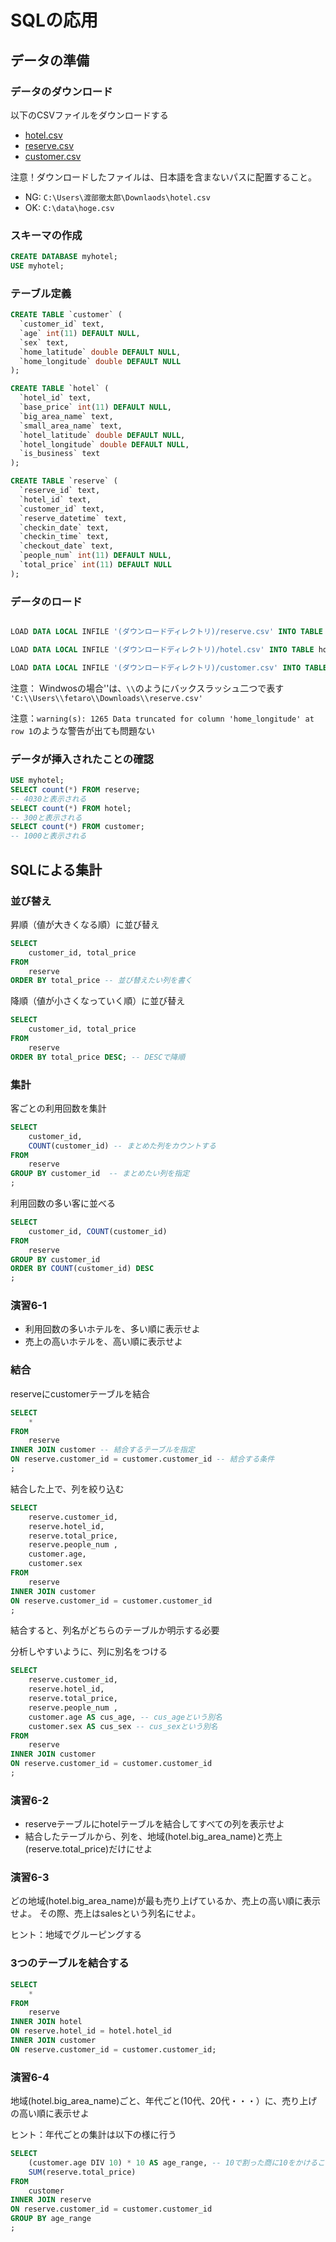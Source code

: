 # SQLの応用

## データの準備

### データのダウンロード

以下のCSVファイルをダウンロードする

* [hotel.csv](data/hotel.csv)
* [reserve.csv](data/reserve.csv)
* [customer.csv](data/customer.csv)

注意！ダウンロードしたファイルは、日本語を含まないパスに配置すること。

* NG: `C:\Users\渡部徹太郎\Downlaods\hotel.csv`
* OK: `C:\data\hoge.csv`

### スキーマの作成

```sql
CREATE DATABASE myhotel;
USE myhotel;
```

### テーブル定義

```sql
CREATE TABLE `customer` (
  `customer_id` text,
  `age` int(11) DEFAULT NULL,
  `sex` text,
  `home_latitude` double DEFAULT NULL,
  `home_longitude` double DEFAULT NULL
);
```

```sql
CREATE TABLE `hotel` (
  `hotel_id` text,
  `base_price` int(11) DEFAULT NULL,
  `big_area_name` text,
  `small_area_name` text,
  `hotel_latitude` double DEFAULT NULL,
  `hotel_longitude` double DEFAULT NULL,
  `is_business` text
);
```

```sql
CREATE TABLE `reserve` (
  `reserve_id` text,
  `hotel_id` text,
  `customer_id` text,
  `reserve_datetime` text,
  `checkin_date` text,
  `checkin_time` text,
  `checkout_date` text,
  `people_num` int(11) DEFAULT NULL,
  `total_price` int(11) DEFAULT NULL
);
```


### データのロード

```sql

LOAD DATA LOCAL INFILE '(ダウンロードディレクトリ)/reserve.csv' INTO TABLE reserve FIELDS TERMINATED BY ',' LINES TERMINATED BY '\n' IGNORE 1 LINES;

LOAD DATA LOCAL INFILE '(ダウンロードディレクトリ)/hotel.csv' INTO TABLE hotel FIELDS TERMINATED BY ',' LINES TERMINATED BY '\n' IGNORE 1 LINES;

LOAD DATA LOCAL INFILE '(ダウンロードディレクトリ)/customer.csv' INTO TABLE customer FIELDS TERMINATED BY ',' LINES TERMINATED BY '\n' IGNORE 1 LINES;

```

注意： Windwosの場合'\'は、`\\`のようにバックスラッシュ二つで表す `'C:\\Users\\fetaro\\Downloads\\reserve.csv'`

注意：` warning(s): 1265 Data truncated for column 'home_longitude' at row 1 `のような警告が出ても問題ない

### データが挿入されたことの確認

```sql
USE myhotel;
SELECT count(*) FROM reserve;
-- 4030と表示される
SELECT count(*) FROM hotel;
-- 300と表示される
SELECT count(*) FROM customer;
-- 1000と表示される
```

## SQLによる集計

### 並び替え

昇順（値が大きくなる順）に並び替え

```sql
SELECT
    customer_id, total_price
FROM
    reserve
ORDER BY total_price -- 並び替えたい列を書く
```

降順（値が小さくなっていく順）に並び替え

```sql
SELECT
    customer_id, total_price
FROM
    reserve
ORDER BY total_price DESC; -- DESCで降順
```


### 集計

客ごとの利用回数を集計

```sql
SELECT
    customer_id,
    COUNT(customer_id) -- まとめた列をカウントする
FROM
    reserve
GROUP BY customer_id  -- まとめたい列を指定
;
```

利用回数の多い客に並べる

```sql
SELECT
    customer_id, COUNT(customer_id)
FROM
    reserve
GROUP BY customer_id
ORDER BY COUNT(customer_id) DESC
;
```

### 演習6-1

* 利用回数の多いホテルを、多い順に表示せよ
* 売上の高いホテルを、高い順に表示せよ


### 結合

reserveにcustomerテーブルを結合

```sql
SELECT
    *
FROM
    reserve
INNER JOIN customer -- 結合するテーブルを指定
ON reserve.customer_id = customer.customer_id -- 結合する条件
;
```

結合した上で、列を絞り込む

```sql
SELECT
    reserve.customer_id,
    reserve.hotel_id,
    reserve.total_price,
    reserve.people_num ,
    customer.age,
    customer.sex
FROM
    reserve
INNER JOIN customer
ON reserve.customer_id = customer.customer_id
;
```

結合すると、列名がどちらのテーブルか明示する必要

分析しやすいように、列に別名をつける

```sql
SELECT
    reserve.customer_id,
    reserve.hotel_id,
    reserve.total_price,
    reserve.people_num ,
    customer.age AS cus_age, -- cus_ageという別名
    customer.sex AS cus_sex -- cus_sexという別名
FROM
    reserve
INNER JOIN customer
ON reserve.customer_id = customer.customer_id
;
```

### 演習6-2

* reserveテーブルにhotelテーブルを結合してすべての列を表示せよ
* 結合したテーブルから、列を、地域(hotel.big_area_name)と売上(reserve.total_price)だけにせよ


### 演習6-3

どの地域(hotel.big_area_name)が最も売り上げているか、売上の高い順に表示せよ。
その際、売上はsalesという列名にせよ。

ヒント：地域でグルーピングする

### 3つのテーブルを結合する

```sql
SELECT
    *
FROM
    reserve
INNER JOIN hotel
ON reserve.hotel_id = hotel.hotel_id
INNER JOIN customer
ON reserve.customer_id = customer.customer_id;
```

### 演習6-4

地域(hotel.big_area_name)ごと、年代ごと(10代、20代・・・）に、売り上げの高い順に表示せよ

ヒント：年代ごとの集計は以下の様に行う

```sql
SELECT
    (customer.age DIV 10) * 10 AS age_range, -- 10で割った商に10をかけることにより、年代を計算し、age_rangeという名前を付ける。
    SUM(reserve.total_price)
FROM
    customer
INNER JOIN reserve
ON reserve.customer_id = customer.customer_id
GROUP BY age_range
;

```
